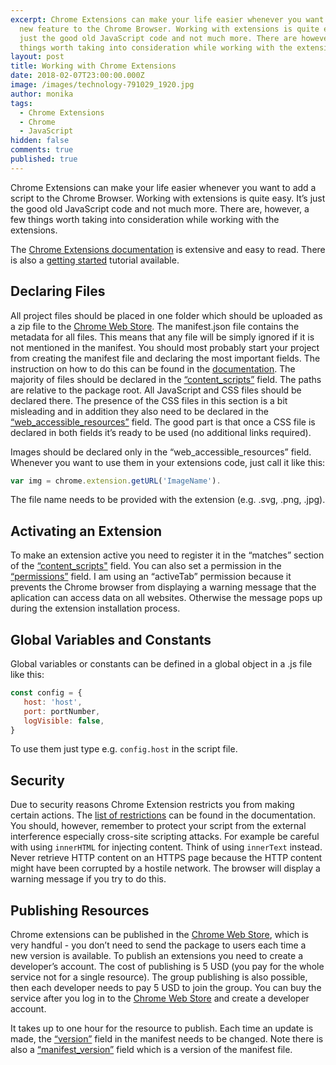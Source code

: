 ```yaml
---
excerpt: Chrome Extensions can make your life easier whenever you want to add a
  new feature to the Chrome Browser. Working with extensions is quite easy. It’s
  just the good old JavaScript code and not much more. There are however few
  things worth taking into consideration while working with the extensions.
layout: post
title: Working with Chrome Extensions
date: 2018-02-07T23:00:00.000Z
image: /images/technology-791029_1920.jpg
author: monika
tags:
  - Chrome Extensions
  - Chrome
  - JavaScript
hidden: false
comments: true
published: true
---
```


Chrome Extensions can make your life easier whenever you want to add a script to the Chrome Browser. Working with extensions is quite easy. It’s just the good old JavaScript code and not much more. There are, however, a few things worth taking into consideration while working with the extensions.

The [Chrome Extensions documentation](https://developer.chrome.com/extensions) is extensive and easy to read. There is also a [getting started](https://developer.chrome.com/extensions/getstarted) tutorial available.


## Declaring Files

All project files should be placed in one folder which should be uploaded as a zip file to the [Chrome Web Store](https://chrome.google.com/webstore/). The manifest.json file contains the metadata for all files. This means that any file will be simply ignored if it is not mentioned in the manifest. You should most probably start your project from creating the manifest file and declaring the most important fields. The instruction on how to do this can be found in the [documentation](https://developer.chrome.com/extensions). The majority of files should be declared in the [“content_scripts”](https://developer.chrome.com/extensions/content_scripts) field. The paths are relative to the package root. All JavaScript and CSS files should be declared there. The presence of the CSS files in this section is a bit misleading and in addition they also need to be declared in the [“web_accessible_resources”](https://developer.chrome.com/extensions/manifest/web_accessible_resources) field. The good part is that once a CSS file is declared in both fields it’s ready to be used (no additional links required).

Images should be declared only in the “web_accessible_resources” field. Whenever you want to use them in your extensions code, just call it like this: 

```javascript
var img = chrome.extension.getURL('ImageName'). 
```

The file name needs to be provided with the extension (e.g. .svg, .png, .jpg).

## Activating an Extension

To make an extension active you need to register it in the “matches” section of the [“content_scripts"](https://developer.chrome.com/extensions/content_scripts) field. You can also set a permission in the [“permissions”](https://developer.chrome.com/extensions/declare_permissions) field. I am using an “activeTab” permission because it prevents the Chrome browser from displaying a warning message that the aplication can access data on all websites. Otherwise the message pops up during the extension installation process. 

## Global Variables and Constants

Global variables or constants can be defined in a global object in a .js file like this:

```javascript
const config = {
   host: 'host',
   port: portNumber,
   logVisible: false,
}
```

To use them just type e.g. `config.host` in the script file.

## Security

Due to security reasons Chrome Extension restricts you from making certain actions. The [list of restrictions](https://developer.chrome.com/apps/contentSecurityPolicy) can be found in the documentation. 
You should, however, remember to protect your script from the external interference especially cross-site scripting attacks. For example be careful with using `innerHTML` for injecting content. Think of using `innerText` instead. Never retrieve HTTP content on an HTTPS page because the HTTP content might have been corrupted by a hostile network. The browser will display a warning message if you try to do this.

## Publishing Resources

Chrome extensions can be published in the [Chrome Web Store](https://chrome.google.com/webstore/), which is very handful - you don’t need to send the package to  users each time a new version is available. To publish an extensions you need to create a developer’s account. The cost of publishing is 5 USD (you pay for the whole service not for a single resource). The group publishing is also possible, then each developer needs to pay 5 USD to join the group. You can buy the service after you log in to the [Chrome Web Store](https://chrome.google.com/webstore/) and create a developer account. 

It takes up to one hour for the resource to publish. Each time an update is made, the [“version”](https://developer.chrome.com/extensions/manifest/version) field in the manifest needs to be changed. Note there is also a [“manifest_version”](https://developer.chrome.com/extensions/manifest/manifest_version) field which is a version of the manifest file. 
